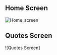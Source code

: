 ## Home Screen
![Home_screen](https://github.com/tayloradam1999/holberton-flutter_intro/blob/main/readme_assets/Screenshot_20220503-184946.jpg)

## Quotes Screen
![Quotes Screen]

